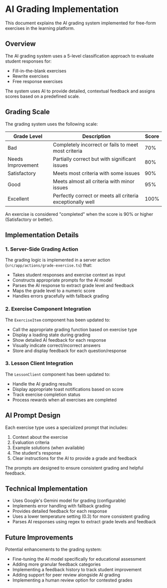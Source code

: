 # AI Grading Implementation

This document explains the AI grading system implemented for free-form exercises in the learning platform.

## Overview

The AI grading system uses a 5-level classification approach to evaluate student responses for:

- Fill-in-the-blank exercises
- Rewrite exercises
- Free response exercises

The system uses AI to provide detailed, contextual feedback and assigns scores based on a predefined scale.

## Grading Scale

The grading system uses the following scale:

| Grade Level       | Description                                                | Score |
| ----------------- | ---------------------------------------------------------- | ----- |
| Bad               | Completely incorrect or fails to meet most criteria        | 70%   |
| Needs Improvement | Partially correct but with significant issues              | 80%   |
| Satisfactory      | Meets most criteria with some issues                       | 90%   |
| Good              | Meets almost all criteria with minor issues                | 95%   |
| Excellent         | Perfectly correct or meets all criteria exceptionally well | 100%  |

An exercise is considered "completed" when the score is 90% or higher (Satisfactory or better).

## Implementation Details

### 1. Server-Side Grading Action

The grading logic is implemented in a server action (`src/app/actions/grade-exercise.ts`) that:

- Takes student responses and exercise context as input
- Constructs appropriate prompts for the AI model
- Parses the AI response to extract grade level and feedback
- Maps the grade level to a numeric score
- Handles errors gracefully with fallback grading

### 2. Exercise Component Integration

The `ExerciseItem` component has been updated to:

- Call the appropriate grading function based on exercise type
- Display a loading state during grading
- Show detailed AI feedback for each response
- Visually indicate correct/incorrect answers
- Store and display feedback for each question/response

### 3. Lesson Client Integration

The `LessonClient` component has been updated to:

- Handle the AI grading results
- Display appropriate toast notifications based on score
- Track exercise completion status
- Process rewards when all exercises are completed

## AI Prompt Design

Each exercise type uses a specialized prompt that includes:

1. Context about the exercise
2. Evaluation criteria
3. Example solutions (when available)
4. The student's response
5. Clear instructions for the AI to provide a grade and feedback

The prompts are designed to ensure consistent grading and helpful feedback.

## Technical Implementation

- Uses Google's Gemini model for grading (configurable)
- Implements error handling with fallback grading
- Provides detailed feedback for each response
- Uses a lower temperature setting (0.3) for more consistent grading
- Parses AI responses using regex to extract grade levels and feedback

## Future Improvements

Potential enhancements to the grading system:

- Fine-tuning the AI model specifically for educational assessment
- Adding more granular feedback categories
- Implementing a feedback history to track student improvement
- Adding support for peer review alongside AI grading
- Implementing a human review option for contested grades
